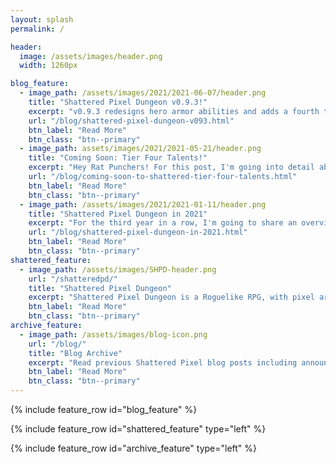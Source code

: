 ```yaml
---
layout: splash
permalink: /

header:
  image: /assets/images/header.png
  width: 1260px

blog_feature:
  - image_path: /assets/images/2021/2021-06-07/header.png
    title: "Shattered Pixel Dungeon v0.9.3!"
    excerpt: "v0.9.3 redesigns hero armor abilities and adds a fourth tier to the talent system! There are 13 abilities and 40 new talents in total."
    url: "/blog/shattered-pixel-dungeon-v093.html"
    btn_label: "Read More"
    btn_class: "btn--primary"
  - image_path: assets/images/2021/2021-05-21/header.png
    title: "Coming Soon: Tier Four Talents!"
    excerpt: "Hey Rat Punchers! For this post, I'm going into detail about the new hero abilities and tier four talents!"
    url: "/blog/coming-soon-to-shattered-tier-four-talents.html"
    btn_label: "Read More"
    btn_class: "btn--primary"
  - image_path: /assets/images/2021/2021-01-11/header.png
    title: "Shattered Pixel Dungeon in 2021"
    excerpt: "For the third year in a row, I'm going to share an overview of my longer-term plans for Shattered Pixel Dungeon!"
    url: "/blog/shattered-pixel-dungeon-in-2021.html"
    btn_label: "Read More"
    btn_class: "btn--primary"
shattered_feature:
  - image_path: /assets/images/SHPD-header.png
    url: "/shatteredpd/"
    title: "Shattered Pixel Dungeon"
    excerpt: "Shattered Pixel Dungeon is a Roguelike RPG, with pixel art graphics and lots of variety and replayability. Every game is unique, with four different playable characters, randomized levels and enemies, and over 150 items to collect and use. The game is simple to get into, but has lots of depth. Strategy is required if you want to win!"
    btn_label: "Read More"
    btn_class: "btn--primary"
archive_feature:
  - image_path: /assets/images/blog-icon.png
    url: "/blog/"
    title: "Blog Archive"
    excerpt: "Read previous Shattered Pixel blog posts including announcements, design overviews, and teasers! The blog includes a full history of my dev work since I started Shattered Pixel Dungeon in 2014."
    btn_label: "Read More"
    btn_class: "btn--primary"
---
```


{% include feature_row id="blog_feature" %}

{% include feature_row id="shattered_feature" type="left" %}

{% include feature_row id="archive_feature" type="left" %}